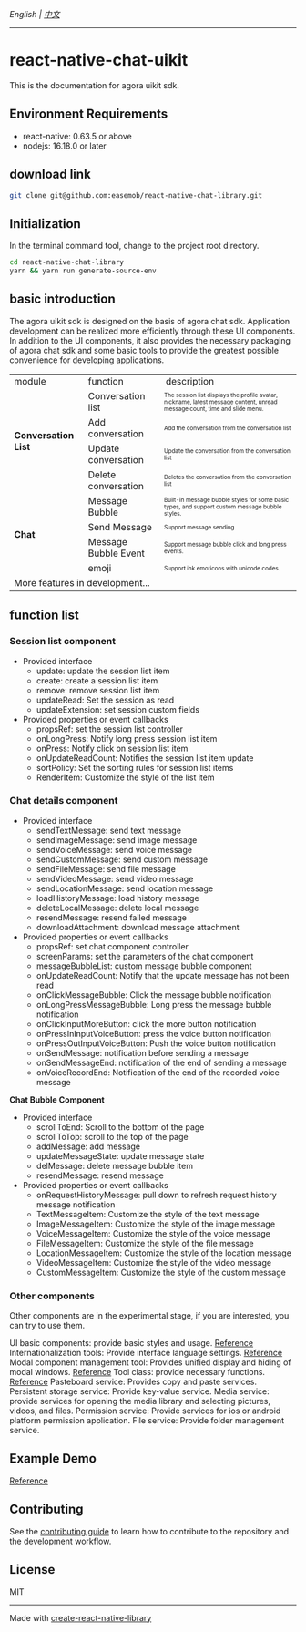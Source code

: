 _English | [中文](./README.zh.md)_

---

# react-native-chat-uikit

This is the documentation for agora uikit sdk.

## Environment Requirements

- react-native: 0.63.5 or above
- nodejs: 16.18.0 or later

## download link

```sh
git clone git@github.com:easemob/react-native-chat-library.git
```

## Initialization

In the terminal command tool, change to the project root directory.

```sh
cd react-native-chat-library
yarn && yarn run generate-source-env
```

## basic introduction

The agora uikit sdk is designed on the basis of agora chat sdk. Application development can be realized more efficiently through these UI components. In addition to the UI components, it also provides the necessary packaging of agora chat sdk and some basic tools to provide the greatest possible convenience for developing applications.

<table>
  <tr>
    <td>module</td>
    <td>function</td>
    <td>description</td>
  </tr>
  <tr>
    <td rowspan="5" style="font-weight: bold">Conversation List</td>
  </tr>
  <tr>
    <td>Conversation list</td>
    <td style="font-size: 10px">
      The session list displays the profile avatar, nickname, latest message
      content, unread message count, time and slide menu.
    </td>
  </tr>
  <tr>
    <td>Add conversation</td>
    <td style="font-size: 10px">
      Add the conversation from the conversation list
    </td>
  </tr>
  <tr>
    <td>Update conversation</td>
    <td style="font-size: 10px">
      Update the conversation from the conversation list
    </td>
  </tr>
  <tr>
    <td>Delete conversation</td>
    <td style="font-size: 10px">
      Deletes the conversation from the conversation list
    </td>
  </tr>
  <tr>
    <td rowspan="5" style="font-weight: bold">Chat</td>
  </tr>
  <tr>
    <td>Message Bubble</td>
    <td style="font-size: 10px">
      Built-in message bubble styles for some basic types, and support custom
      message bubble styles.
    </td>
  </tr>
  <tr>
    <td>Send Message</td>
    <td style="font-size: 10px">Support message sending</td>
  </tr>
  <tr>
    <td>Message Bubble Event</td>
    <td style="font-size: 10px">
      Support message bubble click and long press events.
    </td>
  </tr>
  <tr>
    <td>emoji</td>
    <td style="font-size: 10px">Support ink emoticons with unicode codes.</td>
  </tr>
  <tr>
    <td colspan="3">More features in development...</td>
  </tr>
</table>

## function list

### Session list component

- Provided interface
  - update: update the session list item
  - create: create a session list item
  - remove: remove session list item
  - updateRead: Set the session as read
  - updateExtension: set session custom fields
- Provided properties or event callbacks
  - propsRef: set the session list controller
  - onLongPress: Notify long press session list item
  - onPress: Notify click on session list item
  - onUpdateReadCount: Notifies the session list item update
  - sortPolicy: Set the sorting rules for session list items
  - RenderItem: Customize the style of the list item

### Chat details component

- Provided interface
  - sendTextMessage: send text message
  - sendImageMessage: send image message
  - sendVoiceMessage: send voice message
  - sendCustomMessage: send custom message
  - sendFileMessage: send file message
  - sendVideoMessage: send video message
  - sendLocationMessage: send location message
  - loadHistoryMessage: load history message
  - deleteLocalMessage: delete local message
  - resendMessage: resend failed message
  - downloadAttachment: download message attachment
- Provided properties or event callbacks
  - propsRef: set chat component controller
  - screenParams: set the parameters of the chat component
  - messageBubbleList: custom message bubble component
  - onUpdateReadCount: Notify that the update message has not been read
  - onClickMessageBubble: Click the message bubble notification
  - onLongPressMessageBubble: Long press the message bubble notification
  - onClickInputMoreButton: click the more button notification
  - onPressInInputVoiceButton: press the voice button notification
  - onPressOutInputVoiceButton: Push the voice button notification
  - onSendMessage: notification before sending a message
  - onSendMessageEnd: notification of the end of sending a message
  - onVoiceRecordEnd: Notification of the end of the recorded voice message

**Chat Bubble Component**

- Provided interface
  - scrollToEnd: Scroll to the bottom of the page
  - scrollToTop: scroll to the top of the page
  - addMessage: add message
  - updateMessageState: update message state
  - delMessage: delete message bubble item
  - resendMessage: resend message
- Provided properties or event callbacks
  - onRequestHistoryMessage: pull down to refresh request history message notification
  - TextMessageItem: Customize the style of the text message
  - ImageMessageItem: Customize the style of the image message
  - VoiceMessageItem: Customize the style of the voice message
  - FileMessageItem: Customize the style of the file message
  - LocationMessageItem: Customize the style of the location message
  - VideoMessageItem: Customize the style of the video message
  - CustomMessageItem: Customize the style of the custom message

### Other components

Other components are in the experimental stage, if you are interested, you can try to use them.

UI basic components: provide basic styles and usage. [Reference](./src/components)
Internationalization tools: Provide interface language settings. [Reference](./src/I18n2)
Modal component management tool: Provides unified display and hiding of modal windows. [Reference](./src/events/index.tsx)
Tool class: provide necessary functions. [Reference](./src/utils)
Pasteboard service: Provides copy and paste services.
Persistent storage service: Provide key-value service.
Media service: provide services for opening the media library and selecting pictures, videos, and files.
Permission service: Provide services for ios or android platform permission application.
File service: Provide folder management service.

## Example Demo

[Reference](../../example/README.md)

## Contributing

See the [contributing guide](CONTRIBUTING.md) to learn how to contribute to the repository and the development workflow.

## License

MIT

---

Made with [create-react-native-library](https://github.com/callstack/react-native-builder-bob)
